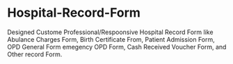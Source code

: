# Hospital-Record-Form
Designed  Custome Professional/Respoonsive Hospital Record Form like Abulance Charges Form, Birth Certificate From, Patient Admission Form, OPD General Form emegency OPD Form, Cash Received Voucher Form, and Other record Form.
